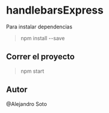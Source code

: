 # handlebarsExpress

Para instalar dependencias
> npm install --save

## Correr el proyecto
> npm start

## Autor

@Alejandro Soto

